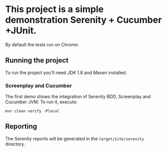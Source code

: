 # This project is a simple demonstration Serenity + Cucumber +JUnit.

By default the tests run on Chrome.

## Running the project

To run the project you'll need JDK 1.8 and Maven installed.

### Screenplay and Cucumber

The first demo shows the integration of Serenity BDD, Screenplay and Cucumber JVM.
To run it, execute:

```
mvn clean verify -Plocal
```

## Reporting

The Serenity reports will be generated in the `target/site/serenity` directory.